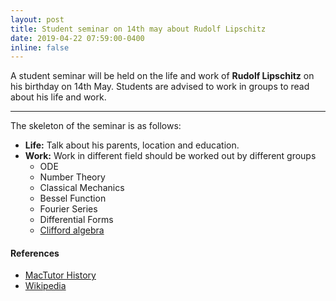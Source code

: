 ```yaml
---
layout: post
title: Student seminar on 14th may about Rudolf Lipschitz
date: 2019-04-22 07:59:00-0400
inline: false
---
```


A student seminar will be held on the life and work of **Rudolf Lipschitz** on his birthday on 14th May. Students are advised to work in groups to read about his life and work.

***

The skeleton of the seminar is as follows:

- **Life:** Talk about his parents, location and education.
- **Work:** Work in different field should be worked out by different groups
  - ODE
  - Number Theory
  - Classical Mechanics
  - Bessel Function
  - Fourier Series
  - Differential Forms
  - [Clifford algebra](https://en.wikipedia.org/wiki/Clifford_algebra)

#### References

- [MacTutor History](http://www-history.mcs.st-and.ac.uk/Biographies/Lipschitz.html)
- [Wikipedia](https://en.wikipedia.org/wiki/Rudolf_Lipschitz)
